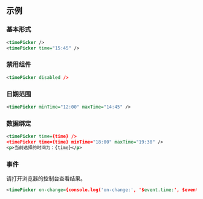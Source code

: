 ## 示例
### 基本形式

<div class="m-example"></div>

```xml
<timePicker />
<timePicker time="15:45" />
```

### 禁用组件

<div class="m-example"></div>

```xml
<timePicker disabled />
```

### 日期范围

<div class="m-example"></div>

```xml
<timePicker minTime="12:00" maxTime="14:45" />
```

### 数据绑定

<div class="m-example"></div>

```xml
<timePicker time={time} />
<timePicker time={time} minTime="18:00" maxTime="19:30" />
<p>当前选择的时间为：{time}</p>
```

### 事件

请打开浏览器的控制台查看结果。

<div class="m-example"></div>

```xml
<timePicker on-change={console.log('on-change:', '$event.time:', $event.time)} />
```
